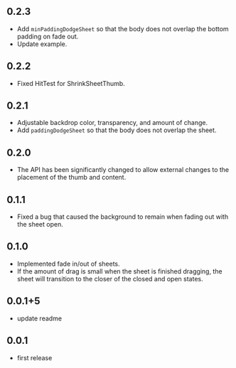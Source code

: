 ## 0.2.3

* Add `minPaddingDodgeSheet` so that the body does not overlap the bottom padding on fade out.
* Update example.

## 0.2.2

* Fixed HitTest for ShrinkSheetThumb.

## 0.2.1

* Adjustable backdrop color, transparency, and amount of change.
* Add `paddingDodgeSheet` so that the body does not overlap the sheet.

## 0.2.0

* The API has been significantly changed to allow external changes to the placement of the thumb and content.

## 0.1.1

* Fixed a bug that caused the background to remain when fading out with the sheet open.

## 0.1.0

* Implemented fade in/out of sheets.
* If the amount of drag is small when the sheet is finished dragging, the sheet will transition to the closer of the closed and open states.

## 0.0.1+5

* update readme

## 0.0.1

* first release
